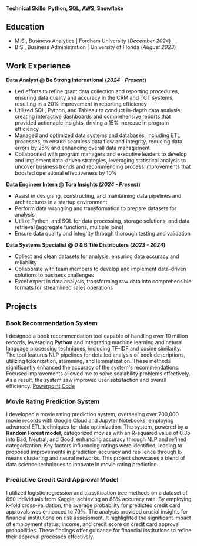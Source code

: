 #### Technical Skills: Python, SQL, AWS, Snowflake

## Education
- M.S., Business Analytics | Fordham University (_December 2024_)
- B.S., Business Administration | University of Florida (_August 2023_)

## Work Experience
**Data Analyst @ Be Strong International (_2024 - Present_)**
- Led efforts to refine grant data collection and reporting procedures, ensuring data quality and accuracy in the CRM and TCT systems, resulting in a 20% improvement in reporting efficiency
- Utilized SQL, Python, and Tableau to conduct in-depth data analysis, creating interactive dashboards and comprehensive reports that provided actionable insights, driving a 15% increase in program efficiency
- Managed and optimized data systems and databases, including ETL processes, to ensure seamless data flow and integrity, reducing data errors by 25% and enhancing overall data management
- Collaborated with program managers and executive leaders to develop and implement data-driven strategies, leveraging statistical analysis to uncover business trends and recommending process improvements that boosted operational effectiveness by 10%

**Data Engineer Intern @ Tora Insights (_2024 - Present_)**
- Assist in designing, constructing, and maintaining data pipelines and architectures in a startup environment
- Perform data wrangling and transformation to prepare datasets for analysis
- Utilize Python, and SQL for data processing, storage solutions, and data retrieval (aggregate functions, multiple joins)
- Ensure data quality and integrity through thorough testing and validation

**Data Systems Specialist @ D & B Tile Distributers (_2023 - 2024_)**
- Collect and clean datasets for analysis, ensuring data accuracy and reliability
- Collaborate with team members to develop and implement data-driven solutions to business challenges
- Excel expert in data analysis, transforming raw data into comprehensible formats for streamlined sales operations

## Projects 
### Book Recommendation System

I designed a book recommendation tool capable of handling over 10 million records, leveraging **Python** and integrating machine learning and natural language processing techniques, including TF-IDF and cosine similarity. The tool features NLP pipelines for detailed analysis of book descriptions, utilizing tokenization, stemming, and lemmatization. These methods significantly enhanced the accuracy of the system's recommendations. Focused improvements allowed me to solve scalability problems effectively. As a result, the system saw improved user satisfaction and overall efficiency.
[Powerpoint](https://github.com/Mannyai12/manueliglesias/blob/9b604dc81b7d9b3335a170042bf77b0ef672b037/assets/Book%20RecommendationProject/Book%20Recommendation%20Project.pdf)
[Code](https://github.com/Mannyai12/manueliglesias/blob/35bed0470ac2076c627a3b160ded18714468314f/assets/Book%20RecommendationProject/Text_BookRecs.ipynb) 

### Movie Rating Prediction System

I developed a movie rating prediction system, overseeing over 700,000 movie records with Google Cloud and Jupyter Notebooks, employing advanced ETL techniques for data optimization. The system, powered by a **Random Forest model**, categorized movies with an R-squared value of 0.35 into Bad, Neutral, and Good, enhancing accuracy through NLP and refined categorization. Key factors influencing ratings were identified, leading to proposed improvements in prediction accuracy and resilience through k-means clustering and neural networks. This project showcases a blend of data science techniques to innovate in movie rating prediction.

### Predictive Credit Card Approval Model

I utilized logistic regression and classification tree methods on a dataset of 690 individuals from Kaggle, achieving an 88% accuracy rate. By employing k-fold cross-validation, the average probability for predicted credit card approvals was enhanced to 70%. The analysis provided crucial insights for financial institutions on risk assessment. It highlighted the significant impact of employment status, income, and credit score on credit card approval probabilities. These findings offer guidance for financial institutions to refine their approval processes effectively.
